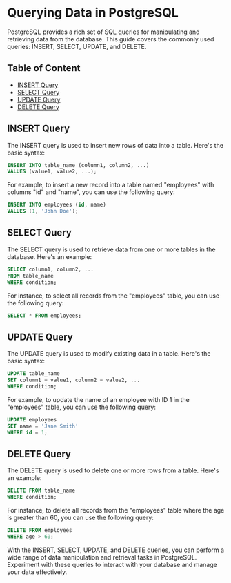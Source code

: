 # Querying Data in PostgreSQL

PostgreSQL provides a rich set of SQL queries for manipulating and retrieving data from the database. This guide covers the commonly used queries: INSERT, SELECT, UPDATE, and DELETE.

## Table of Content
- [INSERT Query](#insert-query)
- [SELECT Query](#select-query)
- [UPDATE Query](#update-query)
- [DELETE Query](#delete-query)


## INSERT Query

The INSERT query is used to insert new rows of data into a table. Here's the basic syntax:

```sql
INSERT INTO table_name (column1, column2, ...)
VALUES (value1, value2, ...);
```
For example, to insert a new record into a table named "employees" with columns "id" and "name", you can use the following query:
```sql
INSERT INTO employees (id, name)
VALUES (1, 'John Doe');
```

## SELECT Query
The SELECT query is used to retrieve data from one or more tables in the database. Here's an example:

```sql
SELECT column1, column2, ...
FROM table_name
WHERE condition;
```
For instance, to select all records from the "employees" table, you can use the following query:
```sql
SELECT * FROM employees;
```

## UPDATE Query
The UPDATE query is used to modify existing data in a table. Here's the basic syntax:
```sql
UPDATE table_name
SET column1 = value1, column2 = value2, ...
WHERE condition;
```

For example, to update the name of an employee with ID 1 in the "employees" table, you can use the following query:
```sql
UPDATE employees
SET name = 'Jane Smith'
WHERE id = 1;
```

## DELETE Query
The DELETE query is used to delete one or more rows from a table. Here's an example:
```sql
DELETE FROM table_name
WHERE condition;
```

For instance, to delete all records from the "employees" table where the age is greater than 60, you can use the following query:
```sql
DELETE FROM employees
WHERE age > 60;
```

With the INSERT, SELECT, UPDATE, and DELETE queries, you can perform a wide range of data manipulation and retrieval tasks in PostgreSQL. Experiment with these queries to interact with your database and manage your data effectively.